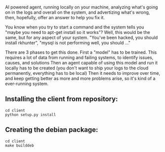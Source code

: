 AI powered agent, running locally on your machine, analyzing what's going on in the logs and overall on the system, and advertizing what's wrong, then, hopefully, offer an answer to help you fix it.

You know when you try to start a command and the system tells you "maybe you need to apt-get install <X> so it works"? Well, this would be the same, but for any aspect of your system. "You've been hacked, you should install rkhunter", "mysql is not performing well, you should ..."

There are 3 phases to get this done. 
First a "model" has to be trained. This requires a lot of data from running and failing systems, to identify issues, causes, and solutions
Then an agent capable of using this model and run it locally has to be created (you don't want to ship your logs to the cloud permanently, everything has to be local)
Then it needs to improve over time, and keep getting better as more and more problems arise, so it's kind of a ever-running system.

Installing the client from repository:
--------------------------------------

```
cd client
python setup.py install
```

Creating the debian package:
----------------------------

```
cd client
make builddeb
```
